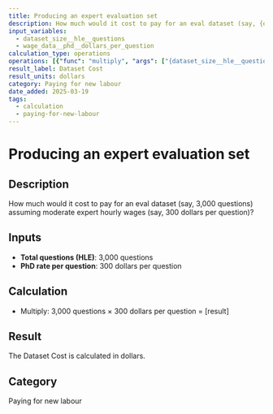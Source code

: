 ```yaml
---
title: Producing an expert evaluation set
description: How much would it cost to pay for an eval dataset (say, {dataset_size__hle__questions}) assuming moderate expert hourly wages (say, {wage_data__phd__dollars_per_question})?
input_variables:
  - dataset_size__hle__questions
  - wage_data__phd__dollars_per_question
calculation_type: operations
operations: [{"func": "multiply", "args": ["{dataset_size__hle__questions}", "{wage_data__phd__dollars_per_question}"]}]
result_label: Dataset Cost
result_units: dollars
category: Paying for new labour
date_added: 2025-03-19
tags:
  - calculation
  - paying-for-new-labour
---
```


# Producing an expert evaluation set

## Description

How much would it cost to pay for an eval dataset (say, 3,000 questions) assuming moderate expert hourly wages (say, 300 dollars per question)?

## Inputs

- **Total questions (HLE)**: 3,000 questions
- **PhD rate per question**: 300 dollars per question

## Calculation

- Multiply: 3,000 questions × 300 dollars per question = [result]

## Result

The Dataset Cost is calculated in dollars.

## Category

Paying for new labour
